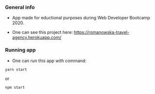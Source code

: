 ### **General info** 
- App made for eductional purposes during Web Developer Bootcamp 2020.

- One can see this project here:
https://romanowska-travel-agency.herokuapp.com/

### **Running app**
- One can run this app with command:
```javascript
yarn start 
```
or
```javascript
npm start 
```